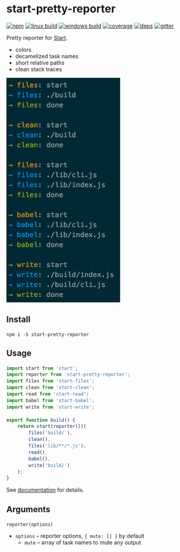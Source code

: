 # start-pretty-reporter

[![npm](https://img.shields.io/npm/v/start-pretty-reporter.svg?style=flat-square)](https://www.npmjs.com/package/start-pretty-reporter)
[![linux build](https://img.shields.io/travis/start-runner/pretty-reporter.svg?label=linux&style=flat-square)](https://travis-ci.org/start-runner/pretty-reporter)
[![windows build](https://img.shields.io/appveyor/ci/start-runner/pretty-reporter.svg?label=windows&style=flat-square)](https://ci.appveyor.com/project/start-runner/pretty-reporter)
[![coverage](https://img.shields.io/codecov/c/github/start-runner/pretty-reporter.svg?style=flat-square)](https://codecov.io/github/start-runner/pretty-reporter)
[![deps](https://img.shields.io/gemnasium/start-runner/pretty-reporter.svg?style=flat-square)](https://gemnasium.com/start-runner/pretty-reporter)
[![gitter](https://img.shields.io/badge/gitter-join_chat_%E2%86%92-00d06f.svg?style=flat-square)](https://gitter.im/start-runner/start)

Pretty reporter for [Start](https://github.com/start-runner/start).

* colors
* decamelized task names
* short relative paths
* clean stack traces

![screenshot](screenshot.png)

## Install

```
npm i -S start-pretty-reporter
```

## Usage

```js
import start from 'start';
import reporter from 'start-pretty-reporter';
import files from 'start-files';
import clean from 'start-clean';
import read from 'start-read';
import babel from 'start-babel';
import write from 'start-write';

export function build() {
    return start(reporter())(
        files('build/'),
        clean(),
        files('lib/**/*.js'),
        read(),
        babel(),
        write('build/')
    );
}
```

See [documentation](https://github.com/start-runner/start#readme) for details.

## Arguments

`reporter(options)`

* `options` – reporter options, `{ mute: [] }` by default
  * `mute` – array of task names to mute any output
